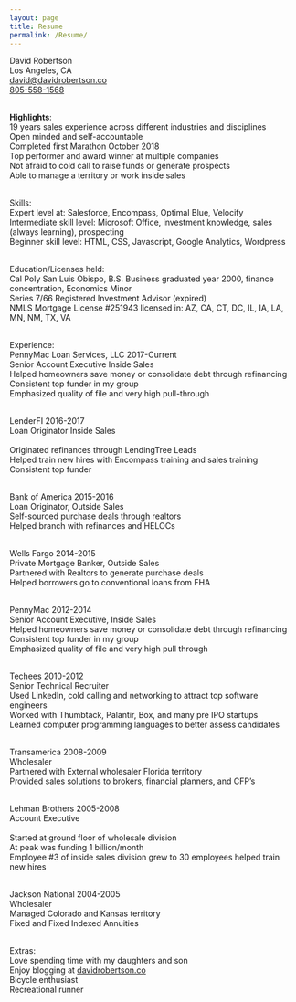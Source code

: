 ```yaml
---
layout: page
title: Resume
permalink: /Resume/
---
```

David Robertson<br>
Los Angeles, CA<br>
[david@davidrobertson.co](mailto:david@davidrobertson.co)<br>
<a href="tel:8055581568">805-558-1568</a><br><br>

<b>Highlights</b>:<br>
19 years sales experience across different industries and disciplines<br>
Open minded and self-accountable<br>
Completed first Marathon October 2018<br>
Top performer and award winner at multiple companies<br>
Not afraid to cold call to raise funds or generate prospects<br>
Able to manage a territory or work inside sales<br><br>

Skills:<br>
Expert level at: Salesforce, Encompass, Optimal Blue, Velocify<br>
Intermediate skill level: Microsoft Office, investment knowledge, sales (always learning), prospecting<br>
Beginner skill level: HTML, CSS, Javascript, Google Analytics, Wordpress<br><br>

Education/Licenses held:<br>
Cal Poly San Luis Obispo, B.S. Business graduated year 2000, finance concentration, Economics Minor<br>
Series 7/66 Registered Investment Advisor (expired)<br>
NMLS Mortgage License #251943 licensed in: AZ, CA, CT, DC, IL, IA, LA, MN, NM, TX, VA<br><br>

Experience:<br>
PennyMac Loan Services, LLC								                                 2017-Current<br>
Senior Account Executive Inside Sales<br>
Helped homeowners save money or consolidate debt through refinancing<br>
Consistent top funder in my group<br>
Emphasized quality of file and very high pull-through<br><br>

LenderFI												 2016-2017<br>
Loan Originator	Inside Sales<br>						
Originated refinances through LendingTree Leads<br>
Helped train new hires with Encompass training and sales training<br>
Consistent top funder<br><br>

Bank of America				  					  		   2015-2016<br>
Loan Originator, Outside Sales<br>
Self-sourced purchase deals through realtors<br>
Helped branch with refinances and HELOCs<br><br>

Wells Fargo										        	 	         2014-2015<br>
Private Mortgage Banker, Outside Sales<br>
Partnered with Realtors to generate purchase deals<br>
Helped borrowers go to conventional loans from FHA<br><br>

PennyMac									              	         		         2012-2014<br>
Senior Account Executive, Inside Sales<br>
Helped homeowners save money or consolidate debt through refinancing<br>
Consistent top funder in my group<br>
Emphasized quality of file and very high pull through<br><br>

Techees										         		         2010-2012<br>
Senior Technical Recruiter<br>
Used LinkedIn, cold calling and networking to attract top software engineers<br>
Worked with Thumbtack, Palantir, Box, and many pre IPO startups<br>
Learned computer programming languages to better assess candidates<br><br>

Transamerica										         		         2008-2009<br>
Wholesaler<br>
Partnered with External wholesaler Florida territory<br>
Provided sales solutions to brokers, financial planners, and CFP’s<br><br>

Lehman Brothers									         		         2005-2008<br>
Account Executive<br>						
Started at ground floor of wholesale division<br>
At peak was funding 1 billion/month<br>
Employee #3 of inside sales division grew to 30 employees helped train new hires<br><br>

Jackson National						 			         		         2004-2005<br>
Wholesaler<br>
Managed Colorado and Kansas territory<br>
Fixed and Fixed Indexed Annuities<br><br>

Extras:<br>
Love spending time with my daughters and son<br>
Enjoy blogging at <a href="https://www.davidrobertson.co">davidrobertson.co</a><br>
Bicycle enthusiast<br>
Recreational runner<br>
